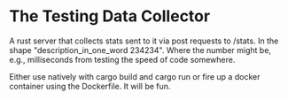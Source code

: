 # The Testing Data Collector

A rust server that collects stats sent to it via post requests to /stats. In the shape "description_in_one_word 234234". Where the number might be, e.g., milliseconds from testing the speed of code somewhere.

Either use natively with cargo build and cargo run or fire up a docker container using the Dockerfile. It will be fun.
